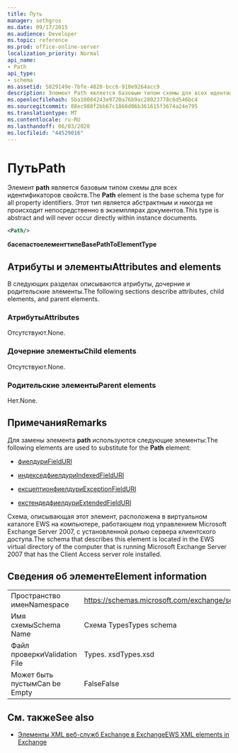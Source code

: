 ```yaml
---
title: Путь
manager: sethgros
ms.date: 09/17/2015
ms.audience: Developer
ms.topic: reference
ms.prod: office-online-server
localization_priority: Normal
api_name:
- Path
api_type:
- schema
ms.assetid: 5829149e-7bfe-4820-bcc6-910e9264acc9
description: Элемент Path является базовым типом схемы для всех идентификаторов свойств. Этот тип является абстрактным и никогда не происходит непосредственно в экземплярах документов.
ms.openlocfilehash: 5ba18084243e9720a76b9ac28023778c6d546bc4
ms.sourcegitcommit: 88ec988f2bb67c1866d06b361615f3674a24e795
ms.translationtype: MT
ms.contentlocale: ru-RU
ms.lasthandoff: 06/03/2020
ms.locfileid: "44529016"
---
```

# <a name="path"></a><span data-ttu-id="46037-104">Путь</span><span class="sxs-lookup"><span data-stu-id="46037-104">Path</span></span>

<span data-ttu-id="46037-105">Элемент **path** является базовым типом схемы для всех идентификаторов свойств.</span><span class="sxs-lookup"><span data-stu-id="46037-105">The **Path** element is the base schema type for all property identifiers.</span></span> <span data-ttu-id="46037-106">Этот тип является абстрактным и никогда не происходит непосредственно в экземплярах документов.</span><span class="sxs-lookup"><span data-stu-id="46037-106">This type is abstract and will never occur directly within instance documents.</span></span> 
  
```xml
<Path/>
```

 <span data-ttu-id="46037-107">**басепастоелементтипе**</span><span class="sxs-lookup"><span data-stu-id="46037-107">**BasePathToElementType**</span></span>
## <a name="attributes-and-elements"></a><span data-ttu-id="46037-108">Атрибуты и элементы</span><span class="sxs-lookup"><span data-stu-id="46037-108">Attributes and elements</span></span>

<span data-ttu-id="46037-109">В следующих разделах описываются атрибуты, дочерние и родительские элементы.</span><span class="sxs-lookup"><span data-stu-id="46037-109">The following sections describe attributes, child elements, and parent elements.</span></span>
  
### <a name="attributes"></a><span data-ttu-id="46037-110">Атрибуты</span><span class="sxs-lookup"><span data-stu-id="46037-110">Attributes</span></span>

<span data-ttu-id="46037-111">Отсутствуют.</span><span class="sxs-lookup"><span data-stu-id="46037-111">None.</span></span>
  
### <a name="child-elements"></a><span data-ttu-id="46037-112">Дочерние элементы</span><span class="sxs-lookup"><span data-stu-id="46037-112">Child elements</span></span>

<span data-ttu-id="46037-113">Отсутствуют.</span><span class="sxs-lookup"><span data-stu-id="46037-113">None.</span></span>
  
### <a name="parent-elements"></a><span data-ttu-id="46037-114">Родительские элементы</span><span class="sxs-lookup"><span data-stu-id="46037-114">Parent elements</span></span>

<span data-ttu-id="46037-115">Нет.</span><span class="sxs-lookup"><span data-stu-id="46037-115">None.</span></span>
  
## <a name="remarks"></a><span data-ttu-id="46037-116">Примечания</span><span class="sxs-lookup"><span data-stu-id="46037-116">Remarks</span></span>

<span data-ttu-id="46037-117">Для замены элемента **path** используются следующие элементы:</span><span class="sxs-lookup"><span data-stu-id="46037-117">The following elements are used to substitute for the **Path** element:</span></span> 
  
- [<span data-ttu-id="46037-118">фиелдури</span><span class="sxs-lookup"><span data-stu-id="46037-118">FieldURI</span></span>](fielduri.md)
    
- [<span data-ttu-id="46037-119">индекседфиелдури</span><span class="sxs-lookup"><span data-stu-id="46037-119">IndexedFieldURI</span></span>](indexedfielduri.md)
    
- [<span data-ttu-id="46037-120">ексцептионфиелдури</span><span class="sxs-lookup"><span data-stu-id="46037-120">ExceptionFieldURI</span></span>](exceptionfielduri.md)
    
- [<span data-ttu-id="46037-121">екстендедфиелдури</span><span class="sxs-lookup"><span data-stu-id="46037-121">ExtendedFieldURI</span></span>](extendedfielduri.md)
    
<span data-ttu-id="46037-122">Схема, описывающая этот элемент, расположена в виртуальном каталоге EWS на компьютере, работающем под управлением Microsoft Exchange Server 2007, с установленной ролью сервера клиентского доступа.</span><span class="sxs-lookup"><span data-stu-id="46037-122">The schema that describes this element is located in the EWS virtual directory of the computer that is running Microsoft Exchange Server 2007 that has the Client Access server role installed.</span></span>
  
## <a name="element-information"></a><span data-ttu-id="46037-123">Сведения об элементе</span><span class="sxs-lookup"><span data-stu-id="46037-123">Element information</span></span>

|||
|:-----|:-----|
|<span data-ttu-id="46037-124">Пространство имен</span><span class="sxs-lookup"><span data-stu-id="46037-124">Namespace</span></span>  <br/> |https://schemas.microsoft.com/exchange/services/2006/types  <br/> |
|<span data-ttu-id="46037-125">Имя схемы</span><span class="sxs-lookup"><span data-stu-id="46037-125">Schema Name</span></span>  <br/> |<span data-ttu-id="46037-126">Схема Types</span><span class="sxs-lookup"><span data-stu-id="46037-126">Types schema</span></span>  <br/> |
|<span data-ttu-id="46037-127">Файл проверки</span><span class="sxs-lookup"><span data-stu-id="46037-127">Validation File</span></span>  <br/> |<span data-ttu-id="46037-128">Types. xsd</span><span class="sxs-lookup"><span data-stu-id="46037-128">Types.xsd</span></span>  <br/> |
|<span data-ttu-id="46037-129">Может быть пустым</span><span class="sxs-lookup"><span data-stu-id="46037-129">Can be Empty</span></span>  <br/> |<span data-ttu-id="46037-130">False</span><span class="sxs-lookup"><span data-stu-id="46037-130">False</span></span>  <br/> |
   
## <a name="see-also"></a><span data-ttu-id="46037-131">См. также</span><span class="sxs-lookup"><span data-stu-id="46037-131">See also</span></span>



- [<span data-ttu-id="46037-132">Элементы XML веб-служб Exchange в Exchange</span><span class="sxs-lookup"><span data-stu-id="46037-132">EWS XML elements in Exchange</span></span>](ews-xml-elements-in-exchange.md)

